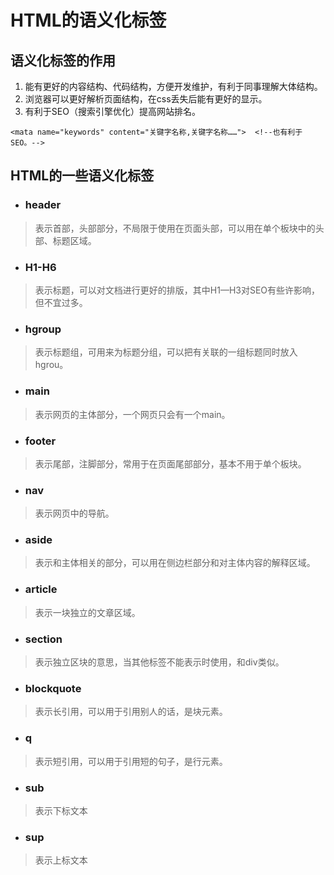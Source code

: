 # HTML的语义化标签

## 语义化标签的作用

1. 能有更好的内容结构、代码结构，方便开发维护，有利于同事理解大体结构。</br>
2. 浏览器可以更好解析页面结构，在css丢失后能有更好的显示。</br>
3. 有利于SEO（搜索引擎优化）提高网站排名。</br>

```
<mata name="keywords" content="关键字名称,关键字名称……">  <!--也有利于SEO。-->
```

<h2>HTML的一些语义化标签</h2>

- <h3>header</h3>

> 表示首部，头部部分，不局限于使用在页面头部，可以用在单个板块中的头部、标题区域。

- <h3>H1-H6</h3>

> 表示标题，可以对文档进行更好的排版，其中H1—H3对SEO有些许影响，但不宜过多。

- <h3>hgroup</h3>

> 表示标题组，可用来为标题分组，可以把有关联的一组标题同时放入hgrou。

- <h3>main</h3>

> 表示网页的主体部分，一个网页只会有一个main。

- <h3>footer</h3>

> 表示尾部，注脚部分，常用于在页面尾部部分，基本不用于单个板块。

- <h3>nav</h3>

> 表示网页中的导航。

- <h3>aside</h3>

> 表示和主体相关的部分，可以用在侧边栏部分和对主体内容的解释区域。

- <h3>article</h3>

> 表示一块独立的文章区域。

- <h3>section</h3>

> 表示独立区块的意思，当其他标签不能表示时使用，和div类似。

- <h3>blockquote</h3>

> 表示长引用，可以用于引用别人的话，是块元素。

- <h3>q</h3>

> 表示短引用，可以用于引用短的句子，是行元素。

- <h3>sub</h3>

> 表示下标文本

- <h3>sup</h3>

> 表示上标文本

